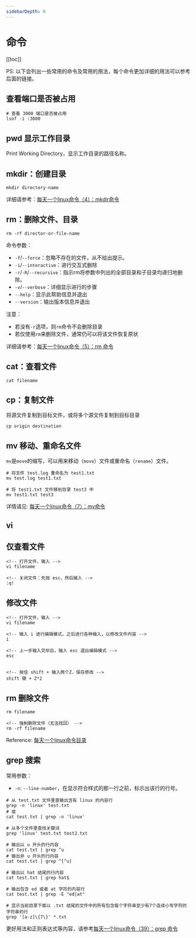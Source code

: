 ```yaml
---
sidebarDepth: 0
---
```


# 命令

[[toc]]

PS: 以下会列出一些常用的命令及常用的用法，每个命令更加详细的用法可以参考后面的链接。

## 查看端口是否被占用

```shell
# 查看 3000 端口是否被占用
lsof -i :3000
```

## pwd 显示工作目录

Print Working Directory，显示工作目录的路径名称。

## mkdir：创建目录

```shell
mkdir directory-name
```

详细请参考：[每天一个linux命令（4）：mkdir命令](http://www.cnblogs.com/peida/archive/2012/10/25/2738271.html)

## rm：删除文件、目录

```shell
rm -rf director-or-file-name
```

命令参数：

- `-f`/`--force`：忽略不存在的文件，从不给出提示。
- `-i`/`--interactive`：进行交互式删除
- `-r`/`-R`/`--recursive`：指示rm将参数中列出的全部目录和子目录均递归地删除。
- `-v`/`--verbose`：详细显示进行的步骤
- `--help`：显示此帮助信息并退出
- `--version`：输出版本信息并退出

注意：

- 若没有`-r`选项，则`rm`命令不会删除目录
- 若仅使用`rm`来删除文件，通常仍可以将该文件恢复原状

详细请参考：[每天一个linux命令（5）：rm 命令](http://www.cnblogs.com/peida/archive/2012/10/26/2740521.html)

## cat：查看文件

```shell
cat filename
```

## cp：复制文件

将源文件复制到目标文件，或将多个源文件复制到目标目录

```shell
cp origin destination
```

## mv 移动、重命名文件

`mv`是`move`的缩写，可以用来移动（`move`）文件或重命名（`rename`）文件。

```shell
# 将文件 test.log 重命名为 test1.txt
mv test.log test1.txt

# 将 test1.txt 文件移到目录 test3 中
mv test1.txt test3
```

详情请见: [每天一个linux命令（7）：mv命令](https://www.cnblogs.com/peida/archive/2012/10/27/2743022.html)

## vi

## 仅查看文件

```shell
<!-- 打开文件，输入 -->
vi filename

<!-- 关闭文件：先按 esc，然后输入 -->
:q!
```

## 修改文件

```shell
<!-- 打开文件，输入 -->
vi filename

<!-- 输入 i 进行编辑模式，之后进行各种输入，以修改文件内容 -->
i

<!-- 上一步输入完毕后，输入 esc 退出编辑模式 -->
esc


<!-- 按住 shift + 输入两个Z，保存修改 -->
shift 键 + Z*2
```

## rm 删除文件

```shell
rm filename

<!-- 强制删除文件（无法找回） -->
rm -rf filename
```

Reference: [每天一个linux命令目录](https://www.cnblogs.com/peida/archive/2012/12/05/2803591.html)

## grep 搜索

常用参数：

- `-n`: `--line-number`，在显示符合样式的那一行之前，标示出该行的行号。

```shell
# 从 test.txt 文件里查输出含有 linux 的内容行
grep -n 'linux' test.txt
# 或
cat test.txt | grep -n 'linux'

# 从多个文件里查找关键词
grep 'linux' test.txt test2.txt

# 输出以 u 开头的行内容
cat test.txt | grep ^u
# 输出非 u 开头的行内容
cat test.txt | grep ^[^u]

# 输出以 hat 结尾的行内容
cat test.txt | grep hat$

# 输出包含 ed 或者 at 字符的内容行
cat test.txt | grep -E "ed|at"

# 显示当前目录下面以 .txt 结尾的文件中的所有包含每个字符串至少有7个连续小写字符的字符串的行
grep '[a-z]\{7\}' *.txt
```

更好用法和正则表达式等内容，请参考[每天一个linux命令（39）：grep 命令](http://www.cnblogs.com/peida/archive/2012/12/17/2821195.html)
